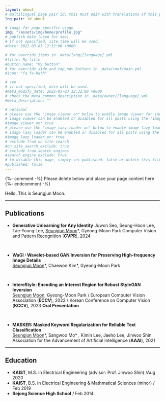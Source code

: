 ```yaml
---
layout: about
# multilingual page pair id, this must pair with translations of this page. (This name must be unique)
lng_pair: id_about

# image for page specific usage
img: "/assets/img/home/profile.jpg"
# publish date (used for seo)
# if not specified, site.time will be used.
#date: 2022-03-03 12:32:00 +0000

# for override items in _data/lang/[language].yml
#title: My title
#button_name: "My button"
# for override side_and_top_nav_buttons in _data/conf/main.yml
#icon: "fa fa-bath"

# seo
# if not specified, date will be used.
#meta_modify_date: 2022-03-03 12:32:00 +0000
# check the meta_common_description in _data/owner/[language].yml
#meta_description: ""

# optional
# please use the "image_viewer_on" below to enable image viewer for individual pages or posts (_posts/ or [language]/_posts folders).
# image viewer can be enabled or disabled for all posts using the "image_viewer_posts: true" setting in _data/conf/main.yml.
#image_viewer_on: true
# please use the "image_lazy_loader_on" below to enable image lazy loader for individual pages or posts (_posts/ or [language]/_posts folders).
# image lazy loader can be enabled or disabled for all posts using the "image_lazy_loader_posts: true" setting in _data/conf/main.yml.
#image_lazy_loader_on: true
# exclude from on site search
#on_site_search_exclude: true
# exclude from search engines
#search_engine_exclude: true
# to disable this page, simply set published: false or delete this file
#published: false
---
```


{%- comment -%} Please delete below and place your page content here {%- endcomment -%}

Hello. This is Seungjun Moon.

***

## Publications

- **Generative Unlearning for Any Identity** 
Juwon Seo, Seung-Hoon Lee, Tae-Young Lee, <u>Seungjun Moon</u>\*, Gyeong-Moon Park
Computer Vision and Pattern Recognition (**CVPR**), 2024

<br>

- **WaGI : Wavelet-based GAN Inversion for Preserving High-frequency Image Details**  
<u>Seungjun Moon</u>\*, Chaewon Kim\*, Gyeong-Moon Park  
  
<br>

- **IntereStyle: Encoding an Interest Region for Robust StyleGAN Inversion**  
<u>Seungjun Moon</u>, Gyeong-Moon Park \\
European Computer Vision Association (**ECCV**), 2022 \\
Korean Conference on Computer Vision (**KCCV**), 2023 **Oral Presentation**  

<br>  

- **MASKER: Masked Keyword Regularization for Reliable Text Classification**  
<u>Seungjun Moon</u>\*, Sangwoo Mo\* , Kimin Lee, Jaeho Lee, Jinwoo Shin  
Association for the Advancement of Artificial Intelligence (**AAAI**), 2021  

***

## Education

- **KAIST**, M.S. in Electrical Engineering (advisor: Prof. Jinwoo Shin) /Aug 2020
- **KAIST**, B.S. in Electrical Engineering & Mathmatical Sciences (minor) / Feb 2019
- **Sejong Science High School** / Feb 2014